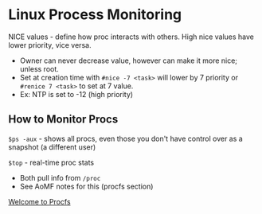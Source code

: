 # Linux Process Monitoring

NICE values - define how proc interacts with others. High nice values have lower priority, vice versa.

- Owner can never decrease value, however can make it more nice; unless root.
- Set at creation time with `#nice -7 <task>` will lower by 7 priority or `#renice 7 <task>` to set at 7 value.
- Ex: NTP is set to -12 (high priority)



## How to Monitor Procs

`$ps -aux` - shows all procs, even those you don't have control over  as a snapshot (a different user)

`$top` - real-time proc stats

- Both pull info from `/proc`
- See AoMF notes for this (procfs section)



[Welcome to Procfs](https://www.tldp.org/LDP/sag/html/proc-fs.html)